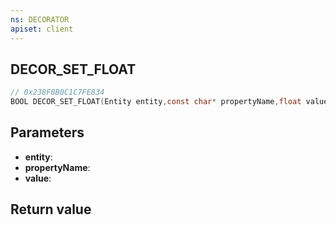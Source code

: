 ```yaml
---
ns: DECORATOR
apiset: client
---
```

## DECOR_SET_FLOAT

```c
// 0x238F8B0C1C7FE834
BOOL DECOR_SET_FLOAT(Entity entity,const char* propertyName,float value);
```


## Parameters
* **entity**:
* **propertyName**:
* **value**:

## Return value